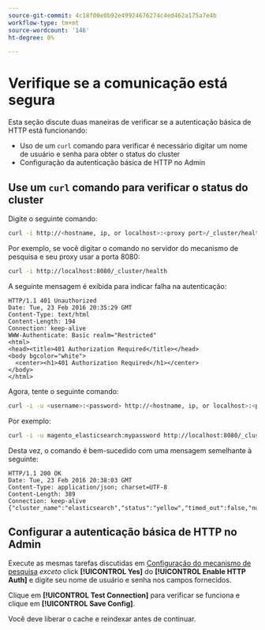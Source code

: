 ```yaml
---
source-git-commit: 4c18f00e0b92e49924676274c4ed462a175a7e4b
workflow-type: tm+mt
source-wordcount: '146'
ht-degree: 0%

---
```

# Verifique se a comunicação está segura

Esta seção discute duas maneiras de verificar se a autenticação básica de HTTP está funcionando:

* Uso de um `curl` comando para verificar é necessário digitar um nome de usuário e senha para obter o status do cluster
* Configuração da autenticação básica de HTTP no Admin

## Use um `curl` comando para verificar o status do cluster

Digite o seguinte comando:

```bash
curl -i http://<hostname, ip, or localhost>:<proxy port>/_cluster/health
```

Por exemplo, se você digitar o comando no servidor do mecanismo de pesquisa e seu proxy usar a porta 8080:

```bash
curl -i http://localhost:8080/_cluster/health
```

A seguinte mensagem é exibida para indicar falha na autenticação:

```terminal
HTTP/1.1 401 Unauthorized
Date: Tue, 23 Feb 2016 20:35:29 GMT
Content-Type: text/html
Content-Length: 194
Connection: keep-alive
WWW-Authenticate: Basic realm="Restricted"
<html>
<head><title>401 Authorization Required</title></head>
<body bgcolor="white">
  <center><h1>401 Authorization Required</h1></center>
</body>
</html>
```

Agora, tente o seguinte comando:

```bash
curl -i -u <username>:<password> http://<hostname, ip, or localhost>:<proxy port>/_cluster/health
```

Por exemplo:

```bash
curl -i -u magento_elasticsearch:mypassword http://localhost:8080/_cluster/health
```

Desta vez, o comando é bem-sucedido com uma mensagem semelhante à seguinte:

```terminal
HTTP/1.1 200 OK
Date: Tue, 23 Feb 2016 20:38:03 GMT
Content-Type: application/json; charset=UTF-8
Content-Length: 389
Connection: keep-alive
{"cluster_name":"elasticsearch","status":"yellow","timed_out":false,"number_of_nodes":1,"number_of_data_nodes":1,"active_primary_shards":5,"active_shards":5,"relocating_shards":0,"initializing_shards":0,"unassigned_shards":5,"delayed_unassigned_shards":0,"number_of_pending_tasks":0,"number_of_in_flight_fetch":0,"task_max_waiting_in_queue_millis":0,"active_shards_percent_as_number":50.0}
```

## Configurar a autenticação básica de HTTP no Admin

Execute as mesmas tarefas discutidas em [Configuração do mecanismo de pesquisa](../configuration/search/configure-search-engine.md) *exceto* click **[!UICONTROL Yes]** do **[!UICONTROL Enable HTTP Auth]** e digite seu nome de usuário e senha nos campos fornecidos.

Clique em **[!UICONTROL Test Connection]** para verificar se funciona e clique em **[!UICONTROL Save Config]**.

Você deve liberar o cache e reindexar antes de continuar.
